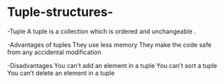 # Tuple-structures-
 -Tuple
A tuple is a collection which is ordered and unchangeable .

-Advantages of tuples
They use less memory
They make the code safe from any accidental modification

-Disadvantages
You can’t add an element in a tuple
You can’t sort a tuple
You can’t delete an element in a tuple

